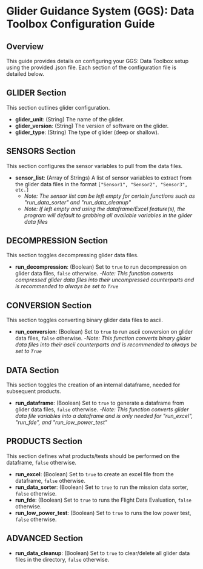 
# Glider Guidance System (GGS): Data Toolbox Configuration Guide

## Overview
This guide provides details on configuring your GGS: Data Toolbox setup using the provided .json file. Each section of the configuration file is detailed below.

## GLIDER Section
This section outlines glider configuration.
- **glider_unit**: (String) The name of the glider.
- **glider_version**: (String) The version of software on the glider.
- **glider_type**: (String) The type of glider (deep or shallow).

## SENSORS Section
This section configures the sensor variables to pull from the data files.
- **sensor_list**: (Array of Strings) A list of sensor variables to extract from the glider data files in the format `["Sensor1", "Sensor2", "Sensor3", etc.]`
    - *Note: The sensor list can be left empty for certain functions such as "run_data_sorter" and "run_data_cleanup"*
    - *Note: If left empty and using the dataframe/Excel feature(s), the program will default to grabbing all available variables in the glider data files*

## DECOMPRESSION Section
This section toggles decompressing glider data files.
- **run_decompression**: (Boolean) Set to `true` to run decompression on glider data files, `false` otherwise.
    -*Note: This function converts compressed glider data files into their uncompressed counterparts and is recommended to always be set to `True`*

## CONVERSION Section
This section toggles converting binary glider data files to ascii.
- **run_conversion**: (Boolean) Set to `true` to run ascii conversion on glider data files, `false` otherwise.
    -*Note: This function converts binary glider data files into their ascii counterparts and is recommended to always be set to `True`*

## DATA Section
This section toggles the creation of an internal dataframe, needed for subsequent products.
- **run_dataframe**: (Boolean) Set to `true` to generate a dataframe from glider data files, `false` otherwise.
    -*Note: This function converts glider data file variables into a dataframe and is only needed for "run_excel", "run_fde", and "run_low_power_test"*


## PRODUCTS Section
This section defines what products/tests should be performed on the dataframe,  `false` otherwise.
- **run_excel**: (Boolean) Set to `true` to create an excel file from the dataframe,  `false` otherwise.
- **run_data_sorter**: (Boolean) Set to `true` to run the mission data sorter,  `false` otherwise.
- **run_fde**: (Boolean) Set to `true` to runs the Flight Data Evaluation,  `false` otherwise.
- **run_low_power_test**: (Boolean) Set to `true` to runs the low power test,  `false` otherwise.

## ADVANCED Section
- **run_data_cleanup**: (Boolean) Set to `true` to clear/delete all glider data files in the directory, `false` otherwise.
